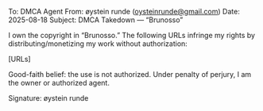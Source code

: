 ﻿To: <Platform> DMCA Agent
From: øystein runde (oysteinrunde@gmail.com)
Date: 2025-08-18
Subject: DMCA Takedown — “Brunosso”

I own the copyright in “Brunosso.” The following URLs infringe my rights by
distributing/monetizing my work without authorization:

[URLs]

Good-faith belief: the use is not authorized.
Under penalty of perjury, I am the owner or authorized agent.

Signature: øystein runde
